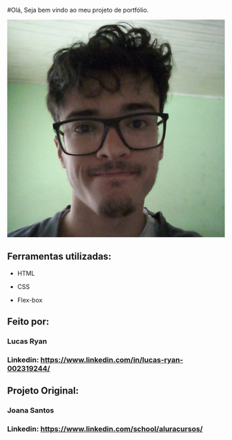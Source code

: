 #Olá, Seja bem vindo ao meu projeto de portfólio.

![image](https://github.com/LucasRyanDp/Portifolio-Alura/blob/master/Assets-aula2-curso3-html-e-css-main/assets/1664026712932.jpg)

## Ferramentas utilizadas:

* HTML

* CSS

* Flex-box

## Feito por:

### Lucas Ryan

### Linkedin: https://www.linkedin.com/in/lucas-ryan-002319244/

## Projeto Original:

### Joana Santos

### Linkedin: https://www.linkedin.com/school/aluracursos/

```

